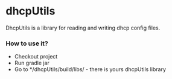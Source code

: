 # dhcpUtils
DhcpUtils is a library for reading and writing dhcp config files.

### How to use it?
* Checkout project
* Run gradle jar
* Go to */dhcpUtils/build/libs/ - there is yours dhcpUtils library


